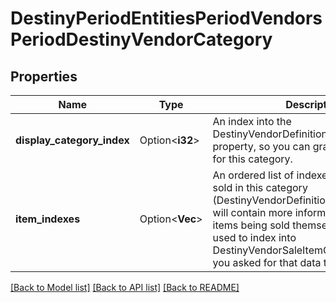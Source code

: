 # DestinyPeriodEntitiesPeriodVendorsPeriodDestinyVendorCategory

## Properties

Name | Type | Description | Notes
------------ | ------------- | ------------- | -------------
**display_category_index** | Option<**i32**> | An index into the DestinyVendorDefinition.displayCategories property, so you can grab the display data for this category. | [optional]
**item_indexes** | Option<**Vec<i32>**> | An ordered list of indexes into items being sold in this category (DestinyVendorDefinition.itemList) which will contain more information about the items being sold themselves. Can also be used to index into DestinyVendorSaleItemComponent data, if you asked for that data to be returned. | [optional]

[[Back to Model list]](../README.md#documentation-for-models) [[Back to API list]](../README.md#documentation-for-api-endpoints) [[Back to README]](../README.md)


